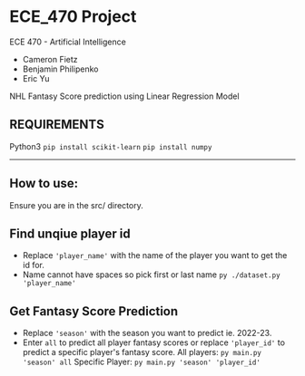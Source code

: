 # ECE_470 Project #
ECE 470 - Artificial Intelligence
* Cameron Fietz
* Benjamin Philipenko
* Eric Yu

NHL Fantasy Score prediction using Linear Regression Model

## REQUIREMENTS
Python3
`pip install scikit-learn`
`pip install numpy`

----

## How to use:
Ensure you are in the src/ directory.

## Find unqiue player id
- Replace `'player_name'` with the name of the player you want to get the id for.
- Name cannot have spaces so pick first or last name 
`py ./dataset.py 'player_name'` 

## Get Fantasy Score Prediction 
- Replace `'season'` with the season you want to predict ie. 2022-23. 
- Enter `all` to predict all player fantasy scores or replace `'player_id'` to predict a specific player's fantasy score.
All players: `py main.py 'season' all`
Specific Player: `py main.py 'season' 'player_id'`